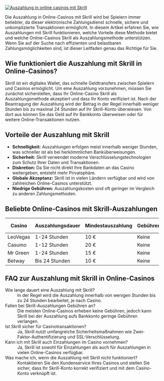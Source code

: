 [![Auszahlung in online casinos mit Skrill](https://123-caf.pages.dev/gitsignup.png)](https://vrmoo.ru/Bt82HjjY)

<p>Die Auszahlung in Online-Casinos mit Skrill wird bei Spielern immer beliebter, da dieser elektronische Zahlungsdienst schnelle, sichere und unkomplizierte Transaktionen ermöglicht. In diesem Artikel erfahren Sie, wie Auszahlungen mit Skrill funktionieren, welche Vorteile diese Methode bietet und welche Online-Casinos Skrill als Auszahlungsmethode unterstützen. Wenn Sie auf der Suche nach effizienten und belastbaren Zahlungsmöglichkeiten sind, ist dieser Leitfaden genau das Richtige für Sie.</p>  <h2>Wie funktioniert die Auszahlung mit Skrill in Online-Casinos?</h2> <p>Skrill ist ein digitales Wallet, das schnelle Geldtransfers zwischen Spielern und Casinos ermöglicht. Um eine Auszahlung vorzunehmen, müssen Sie zunächst sicherstellen, dass Ihr Online-Casino Skrill als Auszahlungsmethode akzeptiert und dass Ihr Konto verifiziert ist. Nach der Beantragung der Auszahlung wird der Betrag in der Regel innerhalb weniger Stunden bis zu maximal 24 Stunden auf Ihr Skrill-Konto überwiesen. Von dort aus können Sie das Geld auf Ihr Bankkonto überweisen oder für weitere Online-Transaktionen nutzen.</p>  <h2>Vorteile der Auszahlung mit Skrill</h2> <ul>   <li><strong>Schnelligkeit:</strong> Auszahlungen erfolgen meist innerhalb weniger Stunden, was schneller ist als bei herkömmlichen Banküberweisungen.</li>   <li><strong>Sicherheit:</strong> Skrill verwendet moderne Verschlüsselungstechnologien zum Schutz Ihrer Daten und Transaktionen.</li>   <li><strong>Diskretion:</strong> Da Sie nicht direkt Ihre Bankdaten an das Casino weitergeben, entsteht mehr Privatsphäre.</li>   <li><strong>Globale Akzeptanz:</strong> Skrill ist in vielen Ländern verfügbar und wird von zahlreichen Online-Casinos unterstützt.</li>   <li><strong>Niedrige Gebühren:</strong> Auszahlungskosten sind oft geringer im Vergleich zu anderen Zahlungsmethoden.</li> </ul>  <h2>Beliebte Online-Casinos mit Skrill-Auszahlungen</h2> <table>   <thead>     <tr>       <th>Casino</th>       <th>Auszahlungsdauer</th>       <th>Mindestauszahlung</th>       <th>Gebühren</th>       <th>Bonus verfügbar</th>     </tr>   </thead>   <tbody>     <tr>       <td>LeoVegas</td>       <td>1-24 Stunden</td>       <td>10 €</td>       <td>Keine</td>       <td>Ja</td>     </tr>     <tr>       <td>Casumo</td>       <td>1-12 Stunden</td>       <td>20 €</td>       <td>Keine</td>       <td>Ja</td>     </tr>     <tr>       <td>Mr Green</td>       <td>1-24 Stunden</td>       <td>15 €</td>       <td>Keine</td>       <td>Ja</td>     </tr>     <tr>       <td>Betway</td>       <td>Bis 24 Stunden</td>       <td>10 €</td>       <td>Keine</td>       <td>Ja</td>     </tr>   </tbody> </table>  <h2>FAQ zur Auszahlung mit Skrill in Online-Casinos</h2> <dl>   <dt>Wie lange dauert eine Auszahlung mit Skrill?</dt>   <dd>In der Regel wird die Auszahlung innerhalb von wenigen Stunden bis zu 24 Stunden bearbeitet, je nach Casino.</dd>    <dt>Fallen bei Skrill-Auszahlungen Gebühren an?</dt>   <dd>Die meisten Online-Casinos erheben keine Gebühren, jedoch kann Skrill bei der Auszahlung aufs Bankkonto geringe Gebühren verlangen.</dd>    <dt>Ist Skrill sicher für Casinotransaktionen?</dt>   <dd>Ja, Skrill nutzt umfangreiche Sicherheitsmaßnahmen wie Zwei-Faktor-Authentifizierung und SSL-Verschlüsselung.</dd>    <dt>Kann ich mit Skrill auch Einzahlungen im Casino vornehmen?</dt>   <dd>Ja, Skrill ist sowohl für Einzahlungen als auch für Auszahlungen in vielen Online-Casinos verfügbar.</dd>    <dt>Was mache ich, wenn die Auszahlung mit Skrill nicht funktioniert?</dt>   <dd>Kontaktieren Sie den Kundenservice Ihres Casinos und stellen Sie sicher, dass Ihr Skrill-Konto korrekt verifiziert und mit dem Casino-Konto verknüpft ist.</dd> </dl>